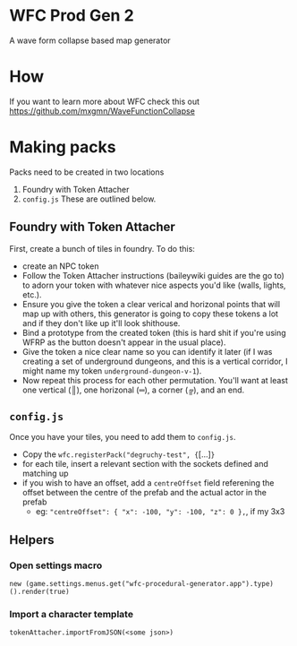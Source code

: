 # WFC Prod Gen 2
A wave form collapse based map generator

# How
If you want to learn more about WFC check this out https://github.com/mxgmn/WaveFunctionCollapse 

# Making packs
Packs need to be created in two locations
1. Foundry with Token Attacher
2. `config.js`
These are outlined below.

## Foundry with Token Attacher
First, create a bunch of tiles in foundry. To do this:
- create an NPC token
- Follow the Token Attacher instructions (baileywiki guides are the go to) to adorn your token with whatever nice aspects you'd like (walls, lights, etc.).
- Ensure you give the token a clear verical and horizonal points that will map up with others, this generator is going to copy these tokens a lot and if they don't like up it'll look shithouse.
- Bind a prototype from the created token (this is hard shit if you're using WFRP as the button doesn't appear in the usual place).
- Give the token a nice clear name so you can identify it later (if I was creating a set of underground dungeons, and this is a vertical corridor, I might name my token `underground-dungeon-v-1`).
- Now repeat this process for each other permutation. You'll want at least one vertical (║), one horizonal (═), a corner (╔), and an end. 

## `config.js`
Once you have your tiles, you need to add them to `config.js`.
- Copy the `wfc.registerPack("degruchy-test", {`[...]`}`
- for each tile, insert a relevant section with the sockets defined and matching up
- if you wish to have an offset, add a `centreOffset` field referening the offset between the centre of the prefab and the actual actor in the prefab
    - eg: `"centreOffset": { "x": -100, "y": -100, "z": 0 },`, if my 3x3 


## Helpers
### Open settings macro
`new (game.settings.menus.get("wfc-procedural-generator.app").type)().render(true)`

### Import a character template
`tokenAttacher.importFromJSON(<some json>)`
